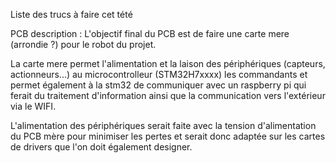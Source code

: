 Liste des trucs à faire cet tété

PCB description :
L'objectif final du PCB est de faire une carte mere (arrondie ?) pour le 
robot du projet.

La carte mere permet l'alimentation et la laison des périphériques (capteurs, actionneurs...) 
au microcontrolleur (STM32H7xxxx) les commandants et permet également à la stm32 de communiquer
avec un raspberry pi qui ferait du traitement d'information ainsi que la communication vers l'extérieur 
via le WIFI.

L'alimentation des périphériques serait faite avec la tension d'alimentation du PCB mère pour minimiser
les pertes et serait donc adaptée sur les cartes de drivers que l'on doit également designer.
